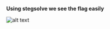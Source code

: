 **Using stegsolve we see the flag easily**


![alt text](https://github.com/manulqwerty/CTF-Stuff/blob/master/RADARCTF/Black/1.png)
